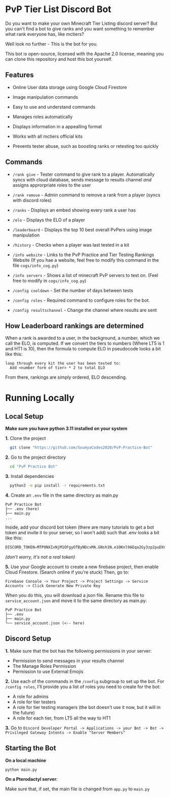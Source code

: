 # PvP Tier List Discord Bot

Do you want to make your own Minecraft Tier Listing discord server? But you can't find a bot to give ranks and you want something to remember what rank everyone has, like mctiers?

Well look no further - This is the bot for you.

This bot is open-source, licensed with the Apache 2.0 license, meaning you can clone this repository and host this bot yourself.

## Features

- Online User data storage using Google Cloud Firestore

- Image manipulation commands

- Easy to use and understand commands

- Manages roles automatically

- Displays information in a appealling format

- Works with all mctiers official kits

- Prevents tester abuse, such as boosting ranks or retesting too quickly

## Commands

- `/rank give` - Tester command to give rank to a player. Automatically syncs with cloud database, sends message to results channel _and_ assigns approrpriate roles to the user

- `/rank remove` - Admin command to remove a rank from a player (syncs with discord roles)

- `/ranks` - Displays an embed showing every rank a user has

- `/elo` - Displays the ELO of a player

- `/leaderboard` - Displays the top 10 best overall PvPers using image manipulation

- `/history` - Checks when a player was last tested in a kit

- `/info website` - Links to the PvP Practice and Tier Testing Rankings Website (If you hae a website, feel free to modify this command in the file `cogs/info_cog.py`)

- `/info servers` - Shows a list of minecraft PvP servers to test on. (Feel free to modify in `cogs/info_cog.py`)

- `/config cooldown` - Set the number of days between tests

- `/config roles` - Required command to configure roles for the bot.

- `/config resultschannel` - Change the channel where results are sent

## How Leaderboard rankings are determined

When a rank is awarded to a user, in the background, a number, which we call the ELO, is computed. If we convert the tiers to numbers (Where LT5 is 1 and HT1 is 10), then the formula to compute ELO in pseudocode looks a bit like this:

```
loop through every kit the user has been tested to:
  Add <number form of tier> * 2 to total ELO
```

From there, rankings are simply ordered, ELO descending.

# Running Locally

## Local Setup

**Make sure you have python 3.11 installed on your system**

**1.** Clone the project

```bash
  git clone "https://github.com/SoumyaCodes2020/PvP-Practice-Bot"
```

**2.** Go to the project directory

```bash
  cd "PvP Practice Bot"
```

**3.** Install dependencies

```bash
  python3 -m pip install -r requirements.txt
```

**4.** Create an `.env` file in the same directory as main.py

```
PvP Practice Bot
├── .env (here)
├── main.py
...
```

Inside, add your discord bot token (there are many tutorials to get a bot token and invite it to your server, so I won't add) such that .env looks a bit like this:

```py
DISCORD_TOKEN=MTP0NXIxNjM1OFgyOTByNDcxMA.GNsh1N.e1OKnl9AEqa2Gy3zp2puDXulrTqSwNQJElBxCg
```

_(don't worry, it's not a real token)_

**5.** Use your Google account to create a new firebase project, then enable Cloud Firestore. (Search online if you're stuck) Then, go to:

```
Firebase Console -> Your Project -> Project Settings -> Service Accounts -> Click Generate New Private Key
```

When you do this, you will download a json file. Rename this file to `service_account.json` and move it to the same directory as main.py:

```
PvP Practice Bot
├── .env
├── main.py
└── service_account.json (<-- here)
```

## Discord Setup

**1.** Make sure that the bot has the following permissions in your server:

- Permission to send messages in your results channel
- The Manage Roles Permission
- Permission to use External Emojis

**2.** Use each of the commands in the `/config` subgroup to set up the bot. For `/config roles`, I'll provide you a list of roles you need to create for the bot:

- A role for admins
- A role for tier testers
- A role for tier testing managers (the bot doesn't use it now, but it will in the future)
- A role for each tier, from LT5 all the way to HT1

**3.** Go to `Discord Developer Portal -> Applications -> your Bot -> Bot -> Privileged Gateway Intents -> Enable "Server Members"`

## Starting the Bot

**On a local machine**

```bash
python main.py
```

**On a Pterodactyl server**:

Make sure that, if set, the main file is changed from `app.py` to `main.py`
